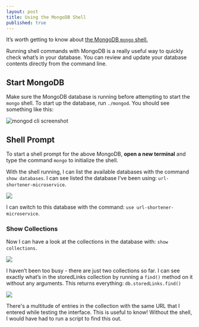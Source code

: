 ```yaml
---
layout: post
title: Using the MongoDB Shell
published: true
---
```


It’s worth getting to know about [the MongoDB `mongo` shell.](https://docs.mongodb.com/manual/mongo/)

Running shell commands with MongoDB is a really useful way to quickly check what’s in your database. You can review and update your database contents directly from the command line.

## Start MongoDB

Make sure the MongoDB database is running before attempting to start the `mongo` shell. To start up the database, run `./mongod`. You should see something like this:


![mongod cli screenshot]({{site.baseurl}}/images/mongod-cli-screenshot.png)




## Shell Prompt

To start a shell prompt for the above MongoDB, **open a new terminal** and type the command `mongo` to initialize the shell.

With the shell running, I can list the available databases with the command `show databases`. I can see listed the database I’ve been using: `url-shortener-microservice`.

![]({{site.baseurl}}/images/show-databases-screenshot.png)

I can switch to this database with the command: `use url-shortener-microservice`.

### Show Collections

Now I can have a look at the collections in the database with: `show collections`.

![]({{site.baseurl}}/images/show-collections-screenshot.png)

I haven’t been too busy - there are just two collections so far.
I can see exactly what’s in the storedLinks collection by running a `find()` method on it without any arguments. This returns everything:
`db.storedLinks.find()`

![]({{site.baseurl}}/images/storedlinks-find-screenshot.png)

There's a multitude of entries in the collection with the same URL that I entered while testing the interface. This is useful to know! Without the shell, I would have had to run a script to find this out.
